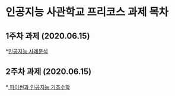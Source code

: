 # 인공지능 사관학교 프리코스 과제 목차

## 1주차 과제 (2020.06.15)

*[인공지능 사례분석](https://github.com/Gold-Minji/kmj/blob/master/%EC%9D%B8%EA%B3%B5%EC%A7%80%EB%8A%A5%EC%82%AC%EA%B4%80%ED%95%99%EA%B5%90_1%EC%A3%BC%EC%B0%A8_%EA%B3%BC%EC%A0%9C.ipynb)

## 2주차 과제 (2020.06.15)
*[ 파이썬과 인공지능 기초수학 ](https://github.com/Gold-Minji/kmj/blob/master/2%E1%84%8C%E1%85%AE%E1%84%8E%E1%85%A1%E1%84%80%E1%85%AA%E1%84%8C%E1%85%A6.ipynb)
